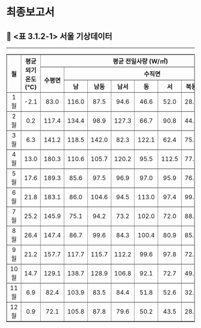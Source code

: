 # 최종보고서

## 🔹 <표 3.1.2-1> 서울 기상데이터

---
<table border="1" cellspacing="0" cellpadding="5">
  <thead>
    <tr>
      <th rowspan="3" style="text-align: center;">월</th>
      <th rowspan="3" style="text-align: center;">평균<br>외기온도<br>(℃)</th>
      <th colspan="9" style="text-align: center;">평균 전일사량 (W/㎡)</th>
    </tr>
    <tr>
      <th rowspan="2" style="text-align: center;">수평면</th>
      <th colspan="8" style="text-align: center;">수직면</th>
    </tr>
    <tr>
      <th style="text-align: center;">남</th>
      <th style="text-align: center;">남동</th>
      <th style="text-align: center;">남서</th>
      <th style="text-align: center;">동</th>
      <th style="text-align: center;">서</th>
      <th style="text-align: center;">북동</th>
      <th style="text-align: center;">북서</th>
      <th style="text-align: center;">북</th>
    </tr>
  </thead>
  <tbody>
    <tr><td style="text-align: center;">1월</td><td style="text-align: center;">-2.1</td><td style="text-align: center;">83.0</td><td style="text-align: center;">116.0</td><td style="text-align: center;">87.5</td><td style="text-align: center;">94.6</td><td style="text-align: center;">46.6</td><td style="text-align: center;">52.0</td><td style="text-align: center;">28.7</td><td style="text-align: center;">28.7</td><td style="text-align: center;">28.3</td></tr>
    <tr><td style="text-align: center;">2월</td><td style="text-align: center;">0.2</td><td style="text-align: center;">117.4</td><td style="text-align: center;">134.4</td><td style="text-align: center;">98.9</td><td style="text-align: center;">127.3</td><td style="text-align: center;">66.7</td><td style="text-align: center;">90.8</td><td style="text-align: center;">44.2</td><td style="text-align: center;">44.2</td><td style="text-align: center;">41.0</td></tr>
    <tr><td style="text-align: center;">3월</td><td style="text-align: center;">6.3</td><td style="text-align: center;">141.2</td><td style="text-align: center;">118.5</td><td style="text-align: center;">142.0</td><td style="text-align: center;">82.3</td><td style="text-align: center;">122.1</td><td style="text-align: center;">62.4</td><td style="text-align: center;">75.0</td><td style="text-align: center;">75.0</td><td style="text-align: center;">48.4</td></tr>
    <tr><td style="text-align: center;">4월</td><td style="text-align: center;">13.0</td><td style="text-align: center;">180.3</td><td style="text-align: center;">110.6</td><td style="text-align: center;">105.7</td><td style="text-align: center;">120.2</td><td style="text-align: center;">95.5</td><td style="text-align: center;">112.5</td><td style="text-align: center;">77.1</td><td style="text-align: center;">77.1</td><td style="text-align: center;">66.5</td></tr>
    <tr><td style="text-align: center;">5월</td><td style="text-align: center;">17.6</td><td style="text-align: center;">189.3</td><td style="text-align: center;">85.6</td><td style="text-align: center;">97.5</td><td style="text-align: center;">96.9</td><td style="text-align: center;">97.0</td><td style="text-align: center;">95.9</td><td style="text-align: center;">76.9</td><td style="text-align: center;">76.9</td><td style="text-align: center;">56.3</td></tr>
    <tr><td style="text-align: center;">6월</td><td style="text-align: center;">21.8</td><td style="text-align: center;">183.1</td><td style="text-align: center;">86.0</td><td style="text-align: center;">104.6</td><td style="text-align: center;">94.5</td><td style="text-align: center;">113.0</td><td style="text-align: center;">97.4</td><td style="text-align: center;">99.3</td><td style="text-align: center;">99.3</td><td style="text-align: center;">77.3</td></tr>
    <tr><td style="text-align: center;">7월</td><td style="text-align: center;">25.2</td><td style="text-align: center;">145.9</td><td style="text-align: center;">75.1</td><td style="text-align: center;">94.2</td><td style="text-align: center;">73.2</td><td style="text-align: center;">102.0</td><td style="text-align: center;">72.0</td><td style="text-align: center;">88.7</td><td style="text-align: center;">88.7</td><td style="text-align: center;">67.0</td></tr>
    <tr><td style="text-align: center;">8월</td><td style="text-align: center;">26.4</td><td style="text-align: center;">147.4</td><td style="text-align: center;">86.7</td><td style="text-align: center;">99.6</td><td style="text-align: center;">84.3</td><td style="text-align: center;">100.4</td><td style="text-align: center;">80.9</td><td style="text-align: center;">85.0</td><td style="text-align: center;">85.0</td><td style="text-align: center;">68.1</td></tr>
    <tr><td style="text-align: center;">9월</td><td style="text-align: center;">21.2</td><td style="text-align: center;">157.7</td><td style="text-align: center;">117.7</td><td style="text-align: center;">115.7</td><td style="text-align: center;">112.2</td><td style="text-align: center;">99.6</td><td style="text-align: center;">97.8</td><td style="text-align: center;">72.9</td><td style="text-align: center;">72.9</td><td style="text-align: center;">60.2</td></tr>
    <tr><td style="text-align: center;">10월</td><td style="text-align: center;">14.7</td><td style="text-align: center;">129.1</td><td style="text-align: center;">138.7</td><td style="text-align: center;">128.9</td><td style="text-align: center;">106.8</td><td style="text-align: center;">92.1</td><td style="text-align: center;">72.7</td><td style="text-align: center;">49.5</td><td style="text-align: center;">49.5</td><td style="text-align: center;">38.3</td></tr>
    <tr><td style="text-align: center;">11월</td><td style="text-align: center;">6.9</td><td style="text-align: center;">82.4</td><td style="text-align: center;">103.9</td><td style="text-align: center;">83.5</td><td style="text-align: center;">84.4</td><td style="text-align: center;">51.8</td><td style="text-align: center;">52.6</td><td style="text-align: center;">32.5</td><td style="text-align: center;">32.5</td><td style="text-align: center;">31.3</td></tr>
    <tr><td style="text-align: center;">12월</td><td style="text-align: center;">0.9</td><td style="text-align: center;">72.1</td><td style="text-align: center;">105.8</td><td style="text-align: center;">87.8</td><td style="text-align: center;">79.6</td><td style="text-align: center;">50.2</td><td style="text-align: center;">43.5</td><td style="text-align: center;">28.5</td><td style="text-align: center;">28.5</td><td style="text-align: center;">26.9</td></tr>
  </tbody>
</table>
